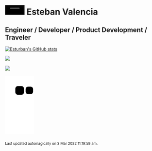 # <video autoplay="" height="32" data-vscid="wxo1z48g0"><source src="https://www.estebanvalencia.com/me/tux.webm" type="video/webm"></video> Esteban Valencia

## Engineer / Developer / Product Development / Traveler

[![Esturban's GitHub stats](https://github-readme-stats.vercel.app/api?username=Esturban&count_private=true&show_icons=true&theme=algolia)](https://github.com/anuraghazra/github-readme-stats)

 <img height="165em" src="https://github-readme-stats.vercel.app/api/top-langs/?username=Esturban&layout=compact&theme=dark&title=Dialects"/>

<a href="https://www.linkedin.com/in/valest/" target="_blank"><img src="https://img.shields.io/badge/linkedin-valest-blue?style=for-the-badge&logo=linkedin" /></a>

![Snake animation](https://github.com/Esturban/Esturban/blob/output/github-contribution-grid-snake.svg)

<sub>Last updated automagically on 3 Mar 2022 11:19:59 am.</sub>
